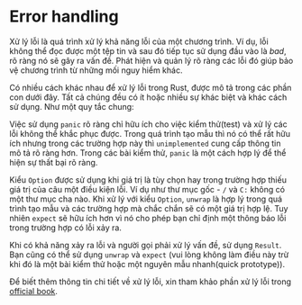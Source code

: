 # Error handling

Xử lý lỗi là quá trình xử lý khả năng lỗi của một chương trình. Ví dụ, lỗi không thể đọc được một tệp tin và sau đó tiếp tục sử dụng đầu vào là *bad*, rõ ràng nó sẽ gây ra vấn đề. Phát hiện và quản lý rõ ràng các lỗi đó giúp bảo vệ chương trình từ những mối nguy hiểm khác. 

Có nhiều cách khác nhau để xử lý lỗi trong Rust, được mô tả trong các phần con dưới đây. Tất cả chúng đều có ít hoặc nhiều sự khác biệt và khác cách sử dụng. Như một quy tắc chung:

Việc sử dụng `panic` rõ ràng chỉ hữu ích cho việc kiểm thử(test) và xử lý các lỗi không thể khắc phục được. Trong quá trình tạo mẫu thì nó có thể rất hữu ích nhưng trong các trường hợp này thì `unimplemented` cung cấp thông tin mô tả rõ ràng hơn. Trong các bài kiểm thử, `panic` là một cách hợp lý để thể hiện sự thất bại rõ ràng.

Kiểu `Option` được sử dụng khi giá trị là tùy chọn hay trong trường hợp thiếu giá trị của câu một điều kiện lỗi. Ví dụ như thư mục gốc - `/` và `C:` không có một thư mục cha nào. Khi xử lý với kiểu `Option`, `unwrap` là hợp lý trong quá trình tạo mẫu và các trường hợp mà chắc chắn sẽ có một giá trị hợp lệ. Tuy nhiên `expect` sẽ hữu ích hơn vì nó cho phép bạn chỉ định một thông báo lỗi trong trường hợp có lỗi xảy ra.

Khi có khả năng xảy ra lỗi và người gọi phải xử lý vấn đề, sử dụng `Result`. Bạn cũng có thể sử dụng `unwrap` và `expect` (vui lòng không làm điều này trừ khi đó là một bài kiểm thử hoặc một nguyên mẫu nhanh(quick prototype)).

Để biết thêm thông tin chi tiết về xử lý lỗi, xin tham khảo phần xử lý lỗi trong [official book][book].

[book]: https://doc.rust-lang.org/book/ch09-00-error-handling.html